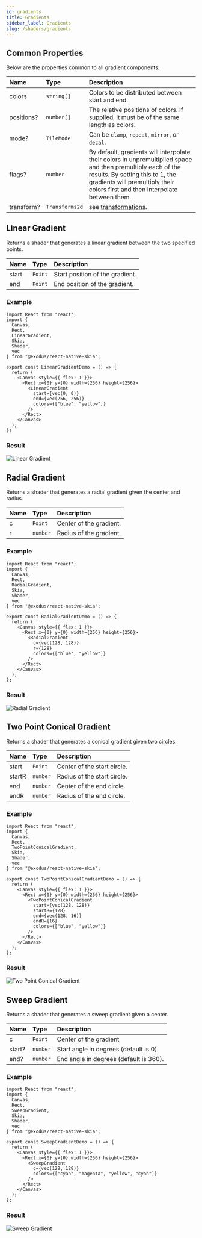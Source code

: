 ```yaml
---
id: gradients
title: Gradients
sidebar_label: Gradients
slug: /shaders/gradients
---
```


## Common Properties

Below are the properties common to all gradient components.

| Name       | Type           |  Description                    |
|:-----------|:---------------|:--------------------------------|
| colors     | `string[]`     | Colors to be distributed between start and end. |
| positions? | `number[]`     | The relative positions of colors. If supplied, it must be of the same length as colors. |
| mode?      | `TileMode`     | Can be `clamp`, `repeat`, `mirror`, or `decal`. |
| flags?     | `number`       | By default, gradients will interpolate their colors in unpremultiplied space and then premultiply each of the results. By setting this to 1, the gradients will premultiply their colors first and then interpolate between them. |
| transform? | `Transforms2d` | see [transformations](/docs/group#transformations). |

## Linear Gradient

Returns a shader that generates a linear gradient between the two specified points.

| Name       | Type           |  Description                    |
|:-----------|:---------------|:--------------------------------|
| start      | `Point`        | Start position of the gradient. |
| end        | `Point`        | End position of the gradient.   |

### Example
```tsx twoslash
import React from "react";
import {
  Canvas,
  Rect,
  LinearGradient,
  Skia,
  Shader,
  vec
} from "@exodus/react-native-skia";

export const LinearGradientDemo = () => {
  return (
    <Canvas style={{ flex: 1 }}>
      <Rect x={0} y={0} width={256} height={256}>
        <LinearGradient
          start={vec(0, 0)}
          end={vec(256, 256)}
          colors={["blue", "yellow"]}
        />
      </Rect>
    </Canvas>
  );
};
```
### Result
![Linear Gradient](assets/linear-gradient.png)

## Radial Gradient

Returns a shader that generates a radial gradient given the center and radius.

| Name       | Type           |  Description                    |
|:-----------|:---------------|:--------------------------------|
| c          | `Point`        | Center of the gradient. |
| r          | `number`       | Radius of the gradient.   |

### Example
```tsx twoslash
import React from "react";
import {
  Canvas,
  Rect,
  RadialGradient,
  Skia,
  Shader,
  vec
} from "@exodus/react-native-skia";

export const RadialGradientDemo = () => {
  return (
    <Canvas style={{ flex: 1 }}>
      <Rect x={0} y={0} width={256} height={256}>
        <RadialGradient
          c={vec(128, 128)}
          r={128}
          colors={["blue", "yellow"]}
        />
      </Rect>
    </Canvas>
  );
};
```
### Result
![Radial Gradient](assets/radial-gradient.png)

## Two Point Conical Gradient

Returns a shader that generates a conical gradient given two circles.

| Name       | Type           |  Description                    |
|:-----------|:---------------|:--------------------------------|
| start  | `Point`        | Center of the start circle. |
| startR | `number`       | Radius of the start circle. |
| end    | `number`       | Center of the end circle.   |
| endR          | `number`       | Radius of the end circle.   |

### Example
```tsx twoslash
import React from "react";
import {
  Canvas,
  Rect,
  TwoPointConicalGradient,
  Skia,
  Shader,
  vec
} from "@exodus/react-native-skia";

export const TwoPointConicalGradientDemo = () => {
  return (
    <Canvas style={{ flex: 1 }}>
      <Rect x={0} y={0} width={256} height={256}>
        <TwoPointConicalGradient
          start={vec(128, 128)}
          startR={128}
          end={vec(128, 16)}
          endR={16}
          colors={["blue", "yellow"]}
        />
      </Rect>
    </Canvas>
  );
};
```
### Result
![Two Point Conical Gradient](assets/two-point-conical-gradient.png)

## Sweep Gradient

Returns a shader that generates a sweep gradient given a center.

| Name       | Type           |  Description                    |
|:-----------|:---------------|:--------------------------------|
| c          | `Point`        | Center of the gradient          |
| start?     | `number`       | Start angle in degrees (default is 0). |
| end?     | `number`         | End angle in degrees (default is 360). |

### Example
```tsx twoslash
import React from "react";
import {
  Canvas,
  Rect,
  SweepGradient,
  Skia,
  Shader,
  vec
} from "@exodus/react-native-skia";

export const SweepGradientDemo = () => {
  return (
    <Canvas style={{ flex: 1 }}>
      <Rect x={0} y={0} width={256} height={256}>
        <SweepGradient
          c={vec(128, 128)}
          colors={["cyan", "magenta", "yellow", "cyan"]}
        />
      </Rect>
    </Canvas>
  );
};
```
### Result
![Sweep Gradient](assets/sweep-gradient.png)
